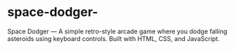 # space-dodger-
Space Dodger — A simple retro-style arcade game where you dodge falling asteroids using keyboard controls. Built with HTML, CSS, and JavaScript.
